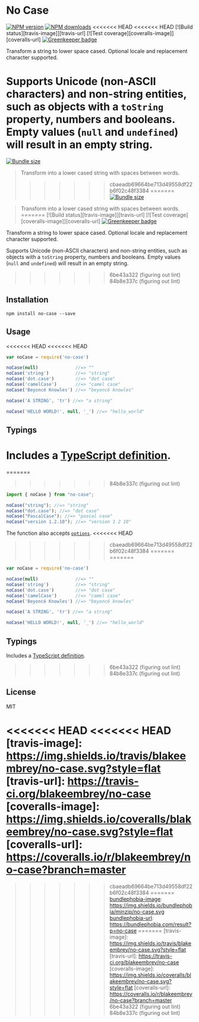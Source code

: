 # No Case

[![NPM version][npm-image]][npm-url]
[![NPM downloads][downloads-image]][downloads-url]
<<<<<<< HEAD
<<<<<<< HEAD
[![Build status][travis-image]][travis-url]
[![Test coverage][coveralls-image]][coveralls-url]
[![Greenkeeper badge](https://badges.greenkeeper.io/blakeembrey/no-case.svg)](https://greenkeeper.io/)

Transform a string to lower space cased. Optional locale and replacement character supported.

Supports Unicode (non-ASCII characters) and non-string entities, such as objects with a `toString` property, numbers and booleans. Empty values (`null` and `undefined`) will result in an empty string.
=======
[![Bundle size][bundlephobia-image]][bundlephobia-url]

> Transform into a lower cased string with spaces between words.
>>>>>>> cbaeadb69664be713d49558df22b6f02c48f3384
=======
[![Bundle size][bundlephobia-image]][bundlephobia-url]

> Transform into a lower cased string with spaces between words.
=======
[![Build status][travis-image]][travis-url]
[![Test coverage][coveralls-image]][coveralls-url]
[![Greenkeeper badge](https://badges.greenkeeper.io/blakeembrey/no-case.svg)](https://greenkeeper.io/)

Transform a string to lower space cased. Optional locale and replacement character supported.

Supports Unicode (non-ASCII characters) and non-string entities, such as objects with a `toString` property, numbers and booleans. Empty values (`null` and `undefined`) will result in an empty string.
>>>>>>> 6be43a322 (figuring out lint)
>>>>>>> 84b8e337c (figuring out lint)

## Installation

```
npm install no-case --save
```

## Usage

<<<<<<< HEAD
<<<<<<< HEAD
```javascript
var noCase = require('no-case')

noCase(null)              //=> ""
noCase('string')          //=> "string"
noCase('dot.case')        //=> "dot case"
noCase('camelCase')       //=> "camel case"
noCase('Beyoncé Knowles') //=> "beyoncé knowles"

noCase('A STRING', 'tr') //=> "a strıng"

noCase('HELLO WORLD!', null, '_') //=> "hello_world"
```

## Typings

Includes a [TypeScript definition](no-case.d.ts).
=======
=======
>>>>>>> 84b8e337c (figuring out lint)
```js
import { noCase } from "no-case";

noCase("string"); //=> "string"
noCase("dot.case"); //=> "dot case"
noCase("PascalCase"); //=> "pascal case"
noCase("version 1.2.10"); //=> "version 1 2 10"
```

The function also accepts [`options`](https://github.com/blakeembrey/change-case#options).
<<<<<<< HEAD
>>>>>>> cbaeadb69664be713d49558df22b6f02c48f3384
=======
=======
```javascript
var noCase = require('no-case')

noCase(null)              //=> ""
noCase('string')          //=> "string"
noCase('dot.case')        //=> "dot case"
noCase('camelCase')       //=> "camel case"
noCase('Beyoncé Knowles') //=> "beyoncé knowles"

noCase('A STRING', 'tr') //=> "a strıng"

noCase('HELLO WORLD!', null, '_') //=> "hello_world"
```

## Typings

Includes a [TypeScript definition](no-case.d.ts).
>>>>>>> 6be43a322 (figuring out lint)
>>>>>>> 84b8e337c (figuring out lint)

## License

MIT

[npm-image]: https://img.shields.io/npm/v/no-case.svg?style=flat
[npm-url]: https://npmjs.org/package/no-case
[downloads-image]: https://img.shields.io/npm/dm/no-case.svg?style=flat
[downloads-url]: https://npmjs.org/package/no-case
<<<<<<< HEAD
<<<<<<< HEAD
[travis-image]: https://img.shields.io/travis/blakeembrey/no-case.svg?style=flat
[travis-url]: https://travis-ci.org/blakeembrey/no-case
[coveralls-image]: https://img.shields.io/coveralls/blakeembrey/no-case.svg?style=flat
[coveralls-url]: https://coveralls.io/r/blakeembrey/no-case?branch=master
=======
[bundlephobia-image]: https://img.shields.io/bundlephobia/minzip/no-case.svg
[bundlephobia-url]: https://bundlephobia.com/result?p=no-case
>>>>>>> cbaeadb69664be713d49558df22b6f02c48f3384
=======
[bundlephobia-image]: https://img.shields.io/bundlephobia/minzip/no-case.svg
[bundlephobia-url]: https://bundlephobia.com/result?p=no-case
=======
[travis-image]: https://img.shields.io/travis/blakeembrey/no-case.svg?style=flat
[travis-url]: https://travis-ci.org/blakeembrey/no-case
[coveralls-image]: https://img.shields.io/coveralls/blakeembrey/no-case.svg?style=flat
[coveralls-url]: https://coveralls.io/r/blakeembrey/no-case?branch=master
>>>>>>> 6be43a322 (figuring out lint)
>>>>>>> 84b8e337c (figuring out lint)
